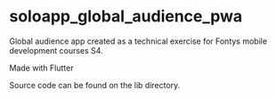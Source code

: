 # soloapp_global_audience_pwa
Global audience app created as a technical exercise for Fontys mobile development courses S4.

Made with Flutter

Source code can be found on the lib directory.
